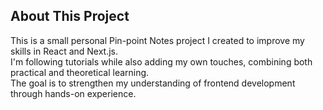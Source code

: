 ## About This Project

This is a small personal Pin-point Notes project I created to improve my skills in React and Next.js.  
I'm following tutorials while also adding my own touches, combining both practical and theoretical learning.  
The goal is to strengthen my understanding of frontend development through hands-on experience.

